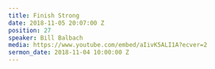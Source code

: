 ```yaml
---
title: Finish Strong
date: 2018-11-05 20:07:00 Z
position: 27
speaker: Bill Balbach
media: https://www.youtube.com/embed/aIivK5ALI1A?ecver=2
sermon_date: 2018-11-04 10:00:00 Z
---
```


